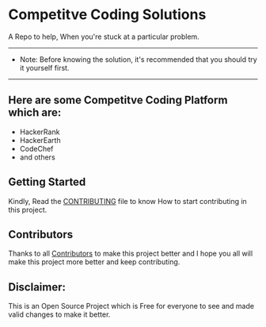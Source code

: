 # Competitve Coding Solutions

A Repo to help, When you're stuck at a particular problem.

------------------------------------------------------------------------------------------------
* Note: Before knowing the solution, it's recommended that you should try it yourself first.
------------------------------------------------------------------------------------------------

## Here are some Competitve Coding Platform which are:
* HackerRank
* HackerEarth
* CodeChef
* and others 

## Getting Started

Kindly, Read the [CONTRIBUTING](https://github.com/ALLINONE4298/Competitive-Coding-Solutions/blob/main/CONTRIBUTING.md) file to know How to start contributing in this project.

## Contributors

Thanks to all [Contributors](https://github.com/ALLINONE4298/Competitive-Coding-Solutions/blob/main/CONTRIBUTORS.md) to make this project better and I hope you all will make this project more better and keep contributing.


## Disclaimer: 
This is an Open Source Project which is Free for everyone to see and made valid changes to make it better.
